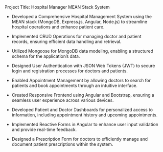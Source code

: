 Project Title: Hospital Manager MEAN Stack System
* Developed a Comprehensive Hospital Management System using the MEAN stack (MongoDB, Express.js, Angular, Node.js) to streamline hospital operations and enhance patient care.

* Implemented CRUD Operations for managing doctor and patient records, ensuring efficient data handling and retrieval.

* Utilized Mongoose for MongoDB data modeling, enabling a structured schema for the application’s data.

* Designed User Authentication with JSON Web Tokens (JWT) to secure login and registration processes for doctors and patients.

* Enabled Appointment Management by allowing doctors to search for patients and book appointments through an intuitive interface.

* Created Responsive Frontend using Angular and Bootstrap, ensuring a seamless user experience across various devices.

* Developed Patient and Doctor Dashboards for personalized access to information, including appointment history and upcoming appointments.

* Implemented Reactive Forms in Angular to enhance user input validation and provide real-time feedback.

* Designed a Prescription Form for doctors to efficiently manage and document patient prescriptions within the system.
